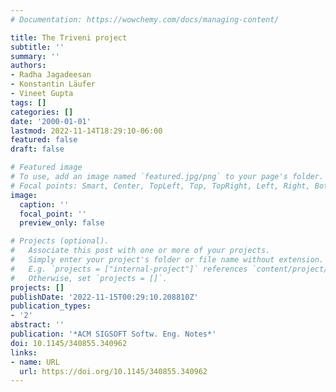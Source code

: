 ```yaml
---
# Documentation: https://wowchemy.com/docs/managing-content/

title: The Triveni project
subtitle: ''
summary: ''
authors:
- Radha Jagadeesan
- Konstantin Läufer
- Vineet Gupta
tags: []
categories: []
date: '2000-01-01'
lastmod: 2022-11-14T18:29:10-06:00
featured: false
draft: false

# Featured image
# To use, add an image named `featured.jpg/png` to your page's folder.
# Focal points: Smart, Center, TopLeft, Top, TopRight, Left, Right, BottomLeft, Bottom, BottomRight.
image:
  caption: ''
  focal_point: ''
  preview_only: false

# Projects (optional).
#   Associate this post with one or more of your projects.
#   Simply enter your project's folder or file name without extension.
#   E.g. `projects = ["internal-project"]` references `content/project/deep-learning/index.md`.
#   Otherwise, set `projects = []`.
projects: []
publishDate: '2022-11-15T00:29:10.208810Z'
publication_types:
- '2'
abstract: ''
publication: '*ACM SIGSOFT Softw. Eng. Notes*'
doi: 10.1145/340855.340962
links:
- name: URL
  url: https://doi.org/10.1145/340855.340962
---
```

